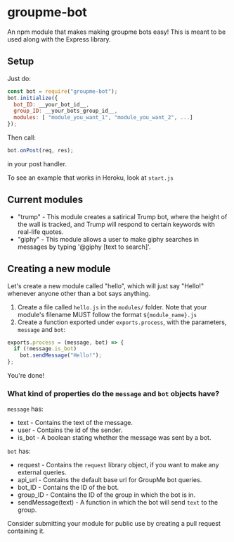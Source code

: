 # groupme-bot

An npm module that makes making groupme bots easy! This is meant to be used along with the Express library.

## Setup
Just do:
```javascript
const bot = require("groupme-bot");
bot.initialize({
  bot_ID: __your_bot_id__,
  group_ID: __your_bots_group_id__,
  modules: [ "module_you_want_1", "module_you_want_2", ...]
});
```
Then call: 
```javascript
bot.onPost(req, res);
```
in your post handler.

To see an example that works in Heroku, look at `start.js`

## Current modules
* "trump" - This module creates a satirical Trump bot, where the height of the wall is tracked, and Trump will respond to certain keywords with real-life quotes.
* "giphy" - This module allows a user to make giphy searches in messages by typing '@giphy [text to search]'.


## Creating a new module
Let's create a new module called "hello", which will just say "Hello!" whenever anyone other than a bot says anything.

1. Create a file called `hello.js` in the `modules/` folder. Note that your module's filename MUST follow the format `${module_name}.js`
2. Create a function exported under `exports.process`, with the parameters, `message` and `bot`:
```javascript
exports.process = (message, bot) => {
  if (!message.is_bot)
    bot.sendMessage("Hello!");
};
```
You're done!


### What kind of properties do the `message` and `bot` objects have?

`message` has:
* text - Contains the text of the message.
* user - Contains the id of the sender.
* is_bot - A boolean stating whether the message was sent by a bot.

`bot` has:
* request - Contains the `request` library object, if you want to make any external queries.
* api_url - Contains the default base url for GroupMe bot queries.
* bot_ID - Contains the ID of the bot.
* group_ID - Contains the ID of the group in which the bot is in.
* sendMessage(text) - A function in which the bot will send `text` to the group.

Consider submitting your module for public use by creating a pull request containing it.
